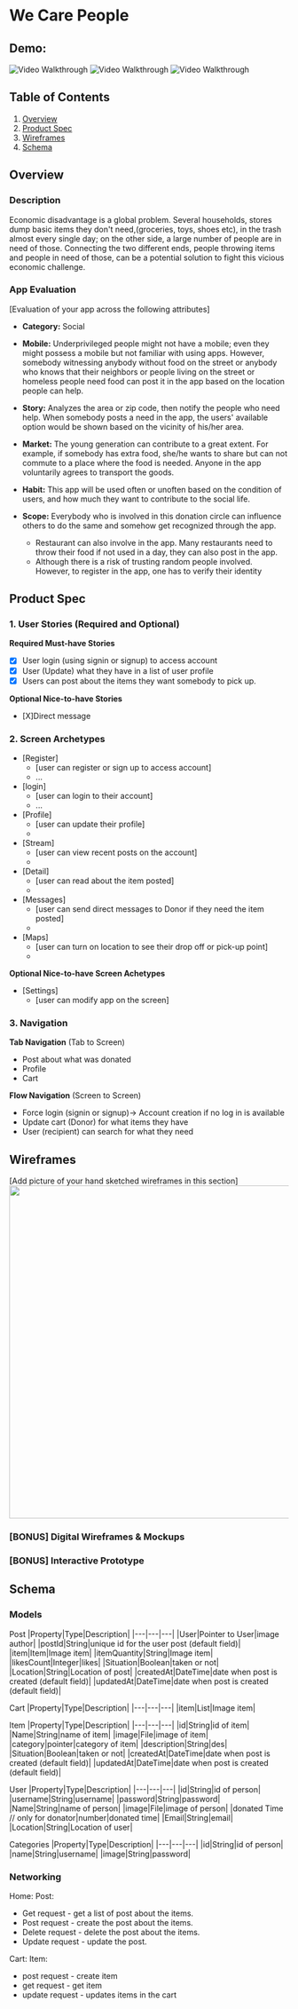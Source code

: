 
# We Care People 

## Demo:
<img src='https://github.com/We-Care-People/WeCarePeople/blob/master/wecarepeoplePost.gif' title='Video Walkthrough' width='' alt='Video Walkthrough' />
<img src='https://github.com/We-Care-People/WeCarePeople/blob/master/wecarepeopleCart2.gif' title='Video Walkthrough' width='' alt='Video Walkthrough' />
<img src='https://github.com/We-Care-People/WeCarePeople/blob/master/wecarepeopleChat.gif' title='Video Walkthrough' width='' alt='Video Walkthrough' />

## Table of Contents
1. [Overview](#Overview)
1. [Product Spec](#Product-Spec)
1. [Wireframes](#Wireframes)
2. [Schema](#Schema)

## Overview
### Description
Economic disadvantage is a global problem. Several households, stores dump basic items they don't need,(groceries, toys, shoes etc), in the trash almost every single day; on the other side, a large number of people are in need of those. Connecting the two different ends, people throwing items and people in need of those, can be a potential solution to fight this vicious economic challenge.

### App Evaluation
[Evaluation of your app across the following attributes]
- **Category:** Social
- **Mobile:** Underprivileged people might not have a mobile; even they might possess a mobile but not familiar with using apps. However, somebody witnessing anybody without food on the street or anybody who knows that their neighbors or people living on the street or homeless people need food can post it in the app based on the location people can help.

- **Story:** Analyzes the area or zip code, then notify the people who need help. When somebody posts a need in the app, the users' available option would be shown based on the vicinity of his/her area. 

- **Market:** The young generation can contribute to a great extent. For example, if somebody has extra food, she/he wants to share but can not commute to a place where the food is needed. Anyone in the app voluntarily agrees to transport the goods.
- **Habit:** This app will be used often or unoften based on the condition of users, and how much they want to contribute to the social life.
- **Scope:** Everybody who is involved in this donation circle can influence others to do the same and somehow get recognized through the app.
    - Restaurant can also involve in the app. Many restaurants need to throw their food if not used in a day, they can also post in the app.
    - Although there is a risk of trusting random people involved. However, to register in the app, one has to verify their identity

## Product Spec

### 1. User Stories (Required and Optional)

**Required Must-have Stories**

* [X] User login (using signin or signup) to access account 
* [X] User (Update) what they have in a list of user profile
* [X] Users can post about the items they want somebody to pick up.

**Optional Nice-to-have Stories**

* [X]Direct message


### 2. Screen Archetypes

* [Register]
   * [user can register or sign up to access account]
   * ...
* [login]
   * [user can login to their account]
   * ...
* [Profile]
   * [user can update their profile]
   * 
* [Stream]
   * [user can view recent posts on the account]
   * 
* [Detail]
   * [user can read about the item posted]
   * 
* [Messages]
   * [user can send direct messages to Donor if they need the item posted] 
   * 
* [Maps]
   * [user can turn on location to see their drop off or pick-up point]
   * 
**Optional Nice-to-have Screen Achetypes**
* [Settings]
   * [user can modify app on the screen]



### 3. Navigation

**Tab Navigation** (Tab to Screen)

* Post about what was donated
* Profile
* Cart

**Flow Navigation** (Screen to Screen)

* Force login (signin or signup)-> Account creation if no log in is available
* Update cart (Donor) for what items they have
* User (recipient) can search for what they need

## Wireframes
[Add picture of your hand sketched wireframes in this section]
<img src="https://github.com/We-Care-People/WeCarePeople/blob/main/wireframe.PNG" width=600>

### [BONUS] Digital Wireframes & Mockups

### [BONUS] Interactive Prototype

## Schema 
### Models

Post 
|Property|Type|Description|
|---|---|---|
|User|Pointer to User|image author|
|postId|String|unique id for the user post (default field)|
|item|Item|Image item|
|itemQuantity|String|Image item|
|likesCount|Integer|likes|
|Situation|Boolean|taken or not|
|Location|String|Location of post|
|createdAt|DateTime|date when post is created (default field)|
|updatedAt|DateTime|date when post is created (default field)|

Cart
|Property|Type|Description|
|---|---|---|
|item|List<Item>|Image item|

Item
|Property|Type|Description|
|---|---|---|
|id|String|id of item|
|Name|String|name of item|
|image|File|image of item|
|category|pointer|category of item|
|description|String|des|
|Situation|Boolean|taken or not|
|createdAt|DateTime|date when post is created (default field)|
|updatedAt|DateTime|date when post is created (default field)|

User
|Property|Type|Description|
|---|---|---|
|id|String|id of person|
|username|String|username|
|password|String|password|
|Name|String|name of person|
|image|File|image of person|
|donated Time // only for donator|number|donated time|
|Email|String|email|
|Location|String|Location of user|


Categories
|Property|Type|Description|
|---|---|---|
|id|String|id of person|
|name|String|username|
|image|String|password|



### Networking
Home:
Post:
- Get request - get a list of post about the items.
- Post request - create the post about the items.
- Delete request - delete the post about the items.
- Update request - update the post.

Cart:
Item:
- post request - create item
- get request - get item
- update request - updates items in the cart



